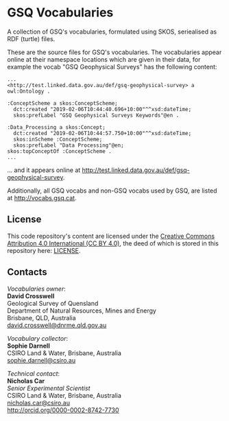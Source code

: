 # GSQ Vocabularies
A collection of GSQ's vocabularies, formulated using SKOS, seriealised as RDF (turtle) files.

These are the source files for GSQ's vocabularies. The vocabularies appear online at their namespace locations which are given in their data, for example the vocab "GSQ Geophysical Surveys" has the following content:

```
...
<http://test.linked.data.gov.au/def/gsq-geophysical-survey> a owl:Ontology .

:ConceptScheme a skos:ConceptScheme;
  dct:created "2019-02-06T10:44:40.696+10:00"^^xsd:dateTime;
  skos:prefLabel "GSQ Geophysical Surveys Keywords"@en .

:Data_Processing a skos:Concept;
  dct:created "2019-02-06T10:44:57.750+10:00"^^xsd:dateTime;
  skos:inScheme :ConceptScheme;
  skos:prefLabel "Data Processing"@en;
skos:topConceptOf :ConceptScheme .
...
```
... and it appears online at <http://test.linked.data.gov.au/def/gsq-geophysical-survey>.

Additionally, all GSQ vocabs and non-GSQ vocabs used by GSQ, are listed at <http://vocabs.gsq.cat>.


## License
This code repository's content are licensed under the [Creative Commons Attribution 4.0 International (CC BY 4.0)](https://creativecommons.org/licenses/by/4.0/), the deed of which is stored in this repository here: [LICENSE](LICENSE).


## Contacts
*Vocabularies owner*:  
**David Crosswell**  
Geological Survey of Quensland  
Department of Natural Resources, Mines and Energy  
Brisbane, QLD, Australia  
<david.crosswell@dnrme.qld.gov.au>  


*Vocabulary collector*:  
**Sophie Darnell**  
CSIRO Land & Water, Brisbane, Australia    
<sophie.darnell@csiro.au>  


*Technical contact*:  
**Nicholas Car**  
*Senior Experimental Scientist*  
CSIRO Land & Water, Brisbane, Australia    
<nicholas.car@csiro.au>  
<http://orcid.org/0000-0002-8742-7730>  
